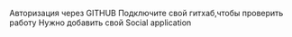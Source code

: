 Авторизация через GITHUB
Подключите свой гитхаб,чтобы проверить работу
Нужно добавить свой Social application 